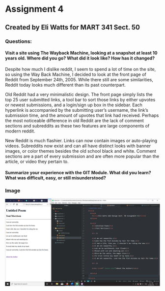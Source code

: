 # Assignment 4

## Created by Eli Watts for MART 341 Sect. 50

### Questions:

#### Visit a site using The Wayback Machine, looking at a snapshot at least 10 years old. Where did you go? What did it look like? How has it changed?
Despite how much I dislike reddit, I seem to spend a lot of time on the site, so using the Way Back Machine, I decided to look at the front page of Reddit from September 24th, 2005. While there still are some similarities, Reddit today looks much different than its past counterpart.

Old Reddit had a very minimalistic design. The front page simply lists the top 25 user submitted links, a tool bar to sort those links by either upvotes or newest submissions, and a login/sign up box in the sidebar. Each hyperlink is accompanied by the submitting user’s username, the link’s submission time, and the amount of upvotes that link had received. Perhaps the most noticeable difference in old Reddit are the lack of comment sections and subreddits as these two features are large components of modern reddit.

New Reddit is much flashier. Links can now contain images or auto-playing videos. Subreddits now exist and can all have distinct looks with banner images, or color themes besides the old school black and white. Comment sections are a part of every submission and are often more popular than the article, or video they pertain to.

#### Summarize your experience with the GIT Module. What did you learn? What was difficult, easy, or still misunderstood?


### Image
![Assignment-4 Screenshot](./images/watts-assignment-4-screenshot.png)
